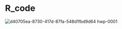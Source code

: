 # R_code

![d40705ea-8730-417d-87fa-548d1fbd9d64 hwp-0001](https://user-images.githubusercontent.com/76426566/119147606-b7fb0f00-ba86-11eb-8f2a-8f81b4734f70.jpg)
<!--
![d40705ea-8730-417d-87fa-548d1fbd9d64 hwp-0002](https://user-images.githubusercontent.com/76426566/119147615-b92c3c00-ba86-11eb-9049-858dd0f1809b.jpg)
![d40705ea-8730-417d-87fa-548d1fbd9d64 hwp-0003](https://user-images.githubusercontent.com/76426566/119147618-b9c4d280-ba86-11eb-9251-153dfff482f3.jpg)
![d40705ea-8730-417d-87fa-548d1fbd9d64 hwp-0004](https://user-images.githubusercontent.com/76426566/119147620-ba5d6900-ba86-11eb-8304-6b2e05e503d3.jpg)
![d40705ea-8730-417d-87fa-548d1fbd9d64 hwp-0005](https://user-images.githubusercontent.com/76426566/119147625-baf5ff80-ba86-11eb-8422-6691c4223b02.jpg)
![d40705ea-8730-417d-87fa-548d1fbd9d64 hwp-0006](https://user-images.githubusercontent.com/76426566/119147629-bb8e9600-ba86-11eb-8f7f-ed3ea6e82b00.jpg)
![d40705ea-8730-417d-87fa-548d1fbd9d64 hwp-0007](https://user-images.githubusercontent.com/76426566/119147631-bc272c80-ba86-11eb-8df3-09a2e40e3ae3.jpg)
![d40705ea-8730-417d-87fa-548d1fbd9d64 hwp-0008](https://user-images.githubusercontent.com/76426566/119147633-bcbfc300-ba86-11eb-829d-d68279cf820a.jpg)
![d40705ea-8730-417d-87fa-548d1fbd9d64 hwp-0009](https://user-images.githubusercontent.com/76426566/119147637-bcbfc300-ba86-11eb-9636-7a8948f815aa.jpg)
![d40705ea-8730-417d-87fa-548d1fbd9d64 hwp-0010](https://user-images.githubusercontent.com/76426566/119147640-bd585980-ba86-11eb-8368-161913dc8ed0.jpg)
![d40705ea-8730-417d-87fa-548d1fbd9d64 hwp-0011](https://user-images.githubusercontent.com/76426566/119147643-bdf0f000-ba86-11eb-8206-2fc271b0f28f.jpg)
-->

